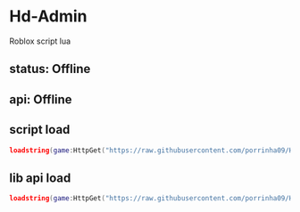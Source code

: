 # Hd-Admin
Roblox script lua

## status: Offline
## api: Offline

## script load
```lua
loadstring(game:HttpGet("https://raw.githubusercontent.com/porrinha09/Hd-Admin/main/HdAdmin.lua",true))()
```
 
## lib api load
```lua
loadstring(game:HttpGet("https://raw.githubusercontent.com/porrinha09/Hd-Admin/main/api%20load.lua",true))()
```
